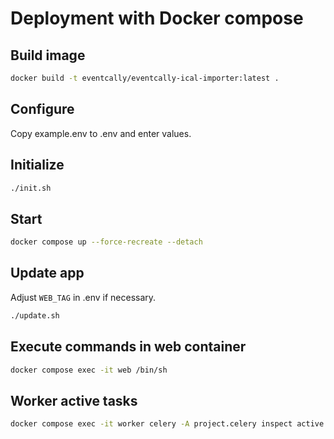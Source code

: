 # Deployment with Docker compose

## Build image

```sh
docker build -t eventcally/eventcally-ical-importer:latest .
```

## Configure

Copy example.env to .env and enter values.

## Initialize

```sh
./init.sh
```

## Start

```sh
docker compose up --force-recreate --detach
```

## Update app

Adjust `WEB_TAG` in .env if necessary.

```sh
./update.sh
```

## Execute commands in web container

```sh
docker compose exec -it web /bin/sh
```

## Worker active tasks

```sh
docker compose exec -it worker celery -A project.celery inspect active
```
